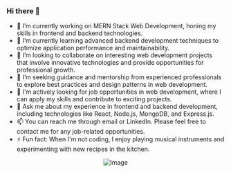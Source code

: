 ### Hi there 👋






- 🔭 I’m currently working on MERN Stack Web Development, honing my skills in frontend and backend technologies.
- 🌱 I’m currently learning advanced backend development techniques to optimize application performance and maintainability.
- 👯 I’m looking to collaborate on interesting web development projects that involve innovative technologies and provide opportunities for professional growth.
- 🤔 I’m seeking guidance and mentorship from experienced professionals to explore best practices and design patterns in web development.
- 💼 I'm actively looking for job opportunities in web development, where I can apply my skills and contribute to exciting projects.
- 💬 Ask me about my experience in frontend and backend development, including technologies like React, Node.js, MongoDB, and Express.js.
- 📫 You can reach me through email or LinkedIn. Please feel free to contact me for any job-related opportunities.
- ⚡ Fun fact: When I'm not coding, I enjoy playing musical instruments and experimenting with new recipes in the kitchen.


<p align="center">
  <img src="https://github.com/zubayermunna/zubayermunna/assets/108220804/b5ecf01c-c56b-4d62-a688-ea634c40d722" alt="Image" />
</p>
